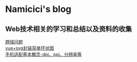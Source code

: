 # Namicici's blog  

## Web技术相关的学习和总结以及资料的收集  

[跨域问题](https://github.com/Namicici/web-tech/blob/master/cross-domain/crossDomain.md)  
[vue+svg封装简单环状图](https://github.com/Namicici/web-tech/blob/master/svg/svgChart.md)  
[手机适配基本概念-dpi、ppi、分辨率等](https://github.com/Namicici/web-tech/blob/master/adaptive/adaptive-basic.md)
